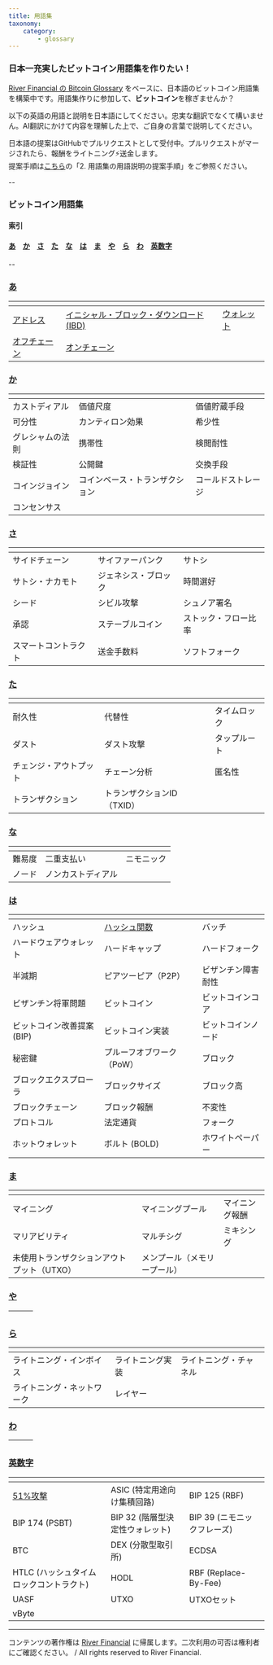 ```yaml
---
title: 用語集
taxonomy:
    category:
        - glossary
---
```


### 日本一充実したビットコイン用語集を作りたい！

[River Financial の Bitcoin Glossary](https://river.com/learn/terms/) をベースに、日本語のビットコイン用語集を構築中です。用語集作りに参加して、**ビットコイン**を稼ぎませんか？

以下の英語の用語と説明を日本語にしてください。忠実な翻訳でなくて構いません。AI翻訳にかけて内容を理解した上で、ご自身の言葉で説明してください。

日本語の提案はGitHubでプルリクエストとして受付中。プルリクエストがマージされたら、報酬をライトニング⚡️送金します。<br>
提案手順は[こちら](https://github.com/lostinbitcoin/categories/wiki)の「2. 用語集の用語説明の提案手順」をご参照ください。

--
### ビットコイン用語集
#### 索引

#### [あ](#a)　[か](#ka)　[さ](#sa)　[た](#ta)　[な](#na)　[は](#ha)　[ま](#ma)　[や](#ya)　[ら](#ra)　[わ](#wa)　[英数字](#number)
--

### <a id="a"></a>[あ](http://lostinbitcoin.jp.testrs.jp/staging/glossary/glossary-a/#a)
|<!-- -->|<!-- -->|<!-- -->|
| ---- | ---- | ---- |
|[アドレス](http://lostinbitcoin.jp.testrs.jp/staging/glossary/glossary-a/#address)|[イニシャル・ブロック・ダウンロード (IBD)](http://lostinbitcoin.jp.testrs.jp/staging/glossary/glossary-a/#ibd)|[ウォレット](http://lostinbitcoin.jp.testrs.jp/staging/glossary/glossary-a/#wallet)|
|[オフチェーン](http://lostinbitcoin.jp.testrs.jp/staging/glossary/glossary-a/#off_chain)|[オンチェーン](http://lostinbitcoin.jp.testrs.jp/staging/glossary/glossary-a/#on_chain)||

### <a id="ka"></a>[か](http://lostinbitcoin.jp.testrs.jp/staging/glossary/glossary-ka/#ka)
|<!-- -->|<!-- -->|<!-- -->|
| ---- | ---- | ---- |
|カストディアル|価値尺度|価値貯蔵手段| 
|可分性|カンティロン効果|希少性|
|グレシャムの法則|携帯性|検閲耐性|
|検証性|公開鍵|交換手段|
|コインジョイン|コインベース・トランザクション|コールドストレージ|
|コンセンサス|||

### <a id="sa"></a>[さ](http://lostinbitcoin.jp.testrs.jp/staging/glossary/glossary-sa/#sa)
|<!-- -->|<!-- -->|<!-- -->|
| ---- | ---- | ---- |
|サイドチェーン|サイファーパンク|サトシ|
|サトシ・ナカモト|ジェネシス・ブロック|時間選好|
|シード|シビル攻撃|シュノア署名|
|承認|ステーブルコイン|ストック・フロー比率|
|スマートコントラクト|送金手数料|ソフトフォーク|

### <a id="ta"></a>[た](http://lostinbitcoin.jp.testrs.jp/staging/glossary/glossary-ta/#ta)
|<!-- -->|<!-- -->|<!-- -->|
| ---- | ---- | ---- |
|耐久性|代替性|タイムロック|
|ダスト|ダスト攻撃|タップルート|
|チェンジ・アウトプット|チェーン分析|匿名性|
|トランザクション|トランザクションID（TXID）||

### <a id="na"></a>[な](http://lostinbitcoin.jp.testrs.jp/staging/glossary/glossary-na/#na)
|<!-- -->|<!-- -->|<!-- -->|
| ---- | ---- | ---- |
|難易度|二重支払い|ニモニック|
|ノード|ノンカストディアル||

### <a id="ha"></a>[は](http://lostinbitcoin.jp.testrs.jp/staging/glossary/glossary-ha/#ha)
|<!-- -->|<!-- -->|<!-- -->|
| ---- | ---- | ---- |
|ハッシュ|[ハッシュ関数](http://lostinbitcoin.jp.testrs.jp/staging/glossary/glossary-ha/#hash_function)|バッチ|
|ハードウェアウォレット|ハードキャップ|ハードフォーク|
|半減期|ピアツーピア（P2P）|ビザンチン障害耐性|
|ビザンチン将軍問題|ビットコイン|ビットコインコア|
|ビットコイン改善提案 (BIP)|ビットコイン実装|ビットコインノード|
|秘密鍵|プルーフオブワーク（PoW）|ブロック|
|ブロックエクスプローラ|ブロックサイズ|ブロック高|
|ブロックチェーン|ブロック報酬|不変性|
|プロトコル|法定通貨|フォーク|
|ホットウォレット|ボルト (BOLD)|ホワイトペーパー|

### <a id="ma"></a>[ま](http://lostinbitcoin.jp.testrs.jp/staging/glossary/glossary-ma/#ma)
|<!-- -->|<!-- -->|<!-- -->|
| ---- | ---- | ---- |
|マイニング|マイニングプール|マイニング報酬|
|マリアビリティ|マルチシグ|ミキシング|
|未使用トランザクションアウトプット（UTXO）|メンプール（メモリープール）||

### <a id="ya"></a>[や](http://lostinbitcoin.jp.testrs.jp/staging/glossary/glossary-ya/#ya)
|<!-- -->|<!-- -->|<!-- -->|
| ---- | ---- | ---- |

### <a id="ra"></a>[ら](http://lostinbitcoin.jp.testrs.jp/staging/glossary/glossary-ra/#ra)
|<!-- -->|<!-- -->|<!-- -->|
| ---- | ---- | ---- |
|ライトニング・インボイス|ライトニング実装|ライトニング・チャネル|
|ライトニング・ネットワーク|レイヤー||

### <a id="wa"></a>[わ](http://lostinbitcoin.jp.testrs.jp/staging/glossary/glossary-wa/#wa)
|<!-- -->|<!-- -->|<!-- -->|
| ---- | ---- | ---- |

### <a id="number"></a>[英数字](http://lostinbitcoin.jp.testrs.jp/staging/glossary/glossary-number/#number)
|<!-- -->|<!-- -->|<!-- -->|
| ---- | ---- | ---- |
|[51%攻撃](http://lostinbitcoin.jp.testrs.jp/staging/glossary/glossary-number/#51_attack)|ASIC (特定用途向け集積回路)|BIP 125 (RBF)|
|BIP 174 (PSBT)|BIP 32 (階層型決定性ウォレット)|BIP 39 (ニモニックフレーズ)|
|BTC|DEX (分散型取引所)|ECDSA|
|HTLC (ハッシュタイムロックコントラクト)|HODL|RBF (Replace-By-Fee)|
|UASF|UTXO|UTXOセット|
|vByte|||

---
コンテンツの著作権は [River Financial](https://river.com/) に帰属します。二次利用の可否は権利者にご確認ください。 / All rights reserved to River Financial.
